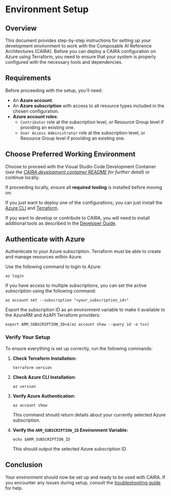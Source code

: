 <!-- META
title: Environment Setup
description: Step-by-step instructions for configuring your environment for CAIRA.
author: CAIRA Team
ms.date: 08/18/2025
ms.topic: guide
estimated_reading_time: 7
keywords:
    - environment setup
    - prerequisites
    - CAIRA
    - azure
    - configuration
    - tooling
    - platform support
    - developer workflow
-->

# Environment Setup

## Overview

This document provides step-by-step instructions for setting up your development environment to work with the Composable AI Reference Architectures (CAIRA). Before you can deploy a CAIRA configuration on Azure using Terraform, you need to ensure that your system is properly configured with the necessary tools and dependencies.

## Requirements

Before proceeding with the setup, you'll need:

- An **Azure account**.
- An **Azure subscription** with access to all resource types included in the chosen configuration.
- **Azure account roles**:
  - `Contributor` role at the subscription level, or Resource Group level if providing an existing one.
  - `User Access Administrator` role at the subscription level, or Resource Group level if providing an existing one.

## Choose Preferred Working Environment

Choose to proceed with the Visual Studio Code Development Container (_see the [CAIRA development container README](https://github.com/microsoft/CAIRA/blob/main/.devcontainer/README.md) for further detail_) or continue locally.

If proceeding locally, ensure all **required tooling** is installed before moving on.

If you just want to deploy one of the configurations, you can just install the [Azure CLI](https://docs.microsoft.com/cli/azure/install-azure-cli) and [Terraform](https://www.terraform.io/downloads.html).

If you want to develop or contribute to CAIRA, you will need to install additional tools as described in the [Developer Guide](./developer.md).

## Authenticate with Azure

Authenticate to your Azure subscription. Terraform must be able to create and manage resources within Azure.

Use the following command to login to Azure:

```shell
az login
```

If you have access to multiple subscriptions, you can set the active subscription using the following command:

```shell
az account set --subscription "<your_subscription_id>"
```

Export the subscription ID as an environment variable to make it available to the AzureRM and AzAPI Terraform providers:

```shell
export ARM_SUBSCRIPTION_ID=$(az account show --query id -o tsv)
```

### Verify Your Setup

To ensure everything is set up correctly, run the following commands:

1. **Check Terraform Installation:**

    ```shell
    terraform version
    ```

1. **Check Azure CLI Installation:**

    ```shell
    az version
    ```

1. **Verify Azure Authentication:**

    ```shell
    az account show
    ```

    This command should return details about your currently selected Azure subscription.

1. **Verify the `ARM_SUBSCRIPTION_ID` Environment Variable:**

    ```shell
    echo $ARM_SUBSCRIPTION_ID
    ```

    This should output the selected Azure subscription ID.

## Conclusion

Your environment should now be set up and ready to be used with CAIRA. If you encounter any issues during setup, consult the [troubleshooting guide](./troubleshooting.md) for help.
